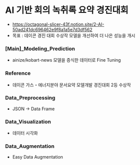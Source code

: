 # AI 기반 회의 녹취록 요약 경진대회
* https://octagonal-slicer-43f.notion.site/2-AI-50ad241dc696462e9f8a1a5e7d3df562
* 목표 : 데이콘 경진 대회 수상작 모델을 개선하여 더 나은 성능을 개시

### [Main]_Modeling_Prediction
* ainize/kobart-news 모델을 증식한 데이터로 Fine Tuning

### Reference
* 데이콘 가스・에너지분야 문서요약 모델개발 경진대회 2등 수상작

### Data_Preprocessing
* JSON -> Data Frame

### Data_Visualization
* 데이터 시각화

### Data_Augmentation
* Easy Data Augmentation 

